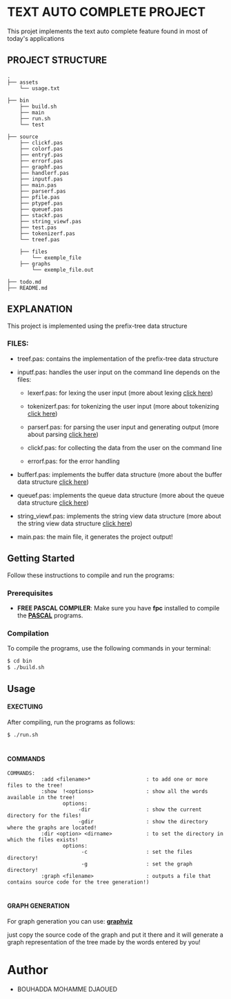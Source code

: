 # TEXT AUTO COMPLETE PROJECT
This projet implements the text auto complete feature found in most of today's applications

## 

## PROJECT STRUCTURE

```
.
├── assets
    └── usage.txt

├── bin
    ├── build.sh
    ├── main
    ├── run.sh
    └── test

├── source
    ├── clickf.pas
    ├── colorf.pas
    ├── entryf.pas
    ├── errorf.pas
    ├── graphf.pas
    ├── handlerf.pas
    ├── inputf.pas
    ├── main.pas
    ├── parserf.pas
    ├── pfile.pas
    ├── ptypef.pas
    ├── queuef.pas
    ├── stackf.pas
    ├── string_viewf.pas
    ├── test.pas
    ├── tokenizerf.pas
    └── treef.pas

    ├── files
        └── exemple_file
    ├── graphs
        └── exemple_file.out

├── todo.md
├── README.md
```

## EXPLANATION
This project is implemented using the prefix-tree data structure 

### FILES:

+ treef.pas: contains the implementation of the prefix-tree data structure

+ inputf.pas: handles the user input on the command line depends on the files:
    + lexerf.pas: for lexing the user input (more about lexing  [click here](https://www.geeksforgeeks.org/introduction-of-lexical-analysis/))

    + tokenizerf.pas: for tokenizing the user input (more about tokenizing [click here](https://www.geeksforgeeks.org/nlp-how-tokenizing-text-sentence-words-works/))

    + parserf.pas: for parsing the user input and generating output (more about parsing [click here](https://www.geeksforgeeks.org/introduction-of-parsing-ambiguity-and-parsers-set-1/))
    
    + clickf.pas: for collecting the data from the user on the command line

    + errorf.pas: for the error handling

+ bufferf.pas: implements the buffer data structure (more about the buffer data structure [click here](https://www.geeksforgeeks.org/gap-buffer-data-structure/))

+ queuef.pas: implements the queue data structure (more about the queue data structure [click here](https://geeksforgeeks.org/queue-data-structure/))

+ string_viewf.pas: implements the string view data structure (more about the string view data structure [click here](https://www.geeksforgeeks.org/class-stdstring_view-in-cpp-17/))

+ main.pas: the main file, it generates the project output!


## Getting Started

Follow these instructions to compile and run the programs:

### Prerequisites

- **FREE PASCAL COMPILER**: Make sure you have **fpc** installed to compile the [**PASCAL**](https://www.freepascal.org/) programs.

### Compilation

To compile the programs, use the following commands in your terminal:

```bash
$ cd bin
$ ./build.sh
```


## Usage

#### EXECTUING
After compiling, run the programs as follows:
```bash
$ ./run.sh
```

#


#### COMMANDS

```
COMMANDS:
           :add <filename>*                  : to add one or more files to the tree!
           :show  !<options>                 : show all the words available in the tree!
                  options: 
                       -dir                  : show the current directory for the files!
                       -gdir                 : show the directory where the graphs are located!
           :dir <option> <dirname>           : to set the directory in which the files exists!
                  options: 
                        -c                   : set the files directory!
                        -g                   : set the graph directory!
           :graph <filename>                 : outputs a file that contains source code for the tree generation!)

```

#

#### GRAPH GENERATION

For graph generation you can use:  [**graphviz**](https://edotor.net/)

just copy the source code of the graph and put it there and it will generate a graph representation of the tree made by the words entered by you!

#



# Author
- BOUHADDA MOHAMME DJAOUED